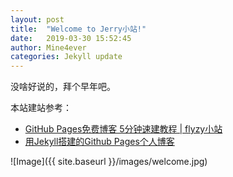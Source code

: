 ```yaml
---
layout: post
title:  "Welcome to Jerry小站!"
date:   2019-03-30 15:52:45
author: Mine4ever
categories: Jekyll update
---
```

没啥好说的，拜个早年吧。

本站建站参考：
* [GitHub Pages免费博客 5分钟速建教程 \| flyzy小站](https://www.flyzy2005.com/build-page/build-github-pages-in-5-mins/ "flyzy小站")
* [用Jekyll搭建的Github Pages个人博客](http://louisly.com/2016/04/used-jekyll-to-create-my-github-blog/ "Louis的iOS开发小站")

![Image]({{ site.baseurl }}/images/welcome.jpg)
